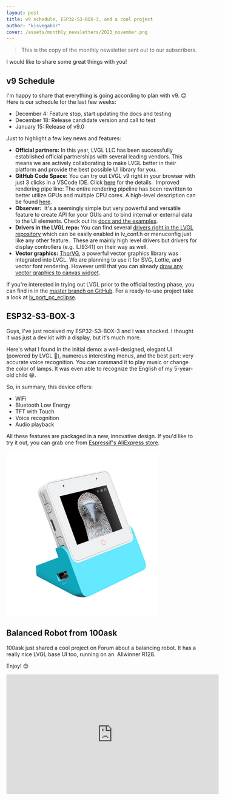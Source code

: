 ```yaml
---
layout: post
title: v9 schedule, ESP32-S3-BOX-3, and a cool project
author: "kisvegabor"
cover: /assets/monthly_newsletters/2023_november.png
---
```


> This is the copy of the monthly newsletter sent out to our subscribers. 

I would like to share some great things with you! 

## v9 Schedule

I'm happy to share that everything is going according to plan with v9. 😊
Here is our schedule for the last few weeks:

- December 4: Feature stop, start updating the docs and testing
- December 18: Release candidate version and call to test
- January 15: Release of v9.0


Just to highlight a few key news and features: 

- **Official partners:** In this year, LVGL LLC has been successfully established official partnerships with several leading vendors. This means we are actively collaborating to make LVGL better in their platform and provide the best possible UI library for you.   
- **GitHub Code Space:** You can try out LVGL v9 right in your browser with just 3 clicks in a VSCode IDE. Click [here](https://blog.lvgl.io/2023-04-13/monthly-newsletter#github-codespace-integration) for the details. 
Improved rendering pipe line: The entire rendering pipeline has been rewritten to better utilize GPUs and multiple CPU cores. A high-level description can be found [here](https://github.com/lvgl/lvgl/issues/4016).  
- **Observer:**  It's a seemingly simple but very powerful and versatile feature to create API for your GUIs and to bind internal or external data to the UI elements. Check out its [docs and the examples](https://docs.lvgl.io/master/others/observer.html).  
- **Drivers in the LVGL repo:** You can find several [drivers right in the LVGL repository](https://github.com/lvgl/lvgl/tree/master/src/dev) which can be easily enabled in lv_conf.h or menuconfig just like any other feature.  These are mainly high level drivers but drivers for display controllers (e.g. ILI9341) on their way as well.
- **Vector graphics:** [ThorVG](https://github.com/thorvg/thorvg), a powerful vector graphics library was integrated into LVGL. We are planning to use it for SVG, Lottie, and vector font rendering. However until that you can already [draw any vector graphics to canvas widget](https://github.com/lvgl/lvgl/blob/0c8a1f22a4652fc74b741147af6b798ad674a17a/examples/widgets/canvas/lv_example_canvas_8.c).

If you're interested in trying out LVGL prior to the official testing phase, you can find in in the [master branch on GitHub](https://github.com/lvgl/lvgl). For a ready-to-use project take a look at [lv_port_pc_eclipse](https://github.com/lvgl/lv_port_pc_eclipse/).


## ESP32-S3-BOX-3

Guys, I've just received my ESP32-S3-BOX-3 and I was shocked. I thought it was just a dev kit with a display, but it's much more.

Here's what I found in the initial demo: a well-designed, elegant UI (powered by LVGL 🙂), numerous interesting menus, and the best part: very accurate voice recognition. You can command it to play music or change the color of lamps. It was even able to recognize the English of my 5-year-old child 😄.

So, in summary, this device offers:
- WiFi
- Bluetooth Low Energy
- TFT with Touch
- Voice recognition
- Audio playback

All these features are packaged in a new, innovative design. If you'd like to try it out, you can grab one from [Espressif's AliExpress store](https://www.aliexpress.com/item/1005006169541505.html).

![ESP32-S3-BOX-3](/assets/monthly_newsletters/ESP32-S3-BOX-3.png)

## Balanced Robot from 100ask

100ask just shared a cool project on Forum about a balancing robot. It has a really nice LVGL base UI too, running on an  Allwinner R128.

Enjoy! 😊

<iframe width="560" height="315" src="https://www.youtube.com/embed/xA0qwZVbR8Q?si=BXFDCUZqO0elO575" title="YouTube video player" frameborder="0" allow="accelerometer; autoplay; clipboard-write; encrypted-media; gyroscope; picture-in-picture; web-share" allowfullscreen></iframe>
